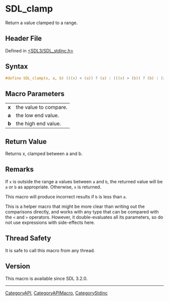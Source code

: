 # SDL_clamp

Return a value clamped to a range.

## Header File

Defined in [<SDL3/SDL_stdinc.h>](https://github.com/libsdl-org/SDL/blob/main/include/SDL3/SDL_stdinc.h)

## Syntax

```c
#define SDL_clamp(x, a, b) (((x) < (a)) ? (a) : (((x) > (b)) ? (b) : (x)))
```

## Macro Parameters

|       |                       |
| ----- | --------------------- |
| **x** | the value to compare. |
| **a** | the low end value.    |
| **b** | the high end value.   |

## Return Value

Returns x, clamped between a and b.

## Remarks

If `x` is outside the range a values between `a` and `b`, the returned
value will be `a` or `b` as appropriate. Otherwise, `x` is returned.

This macro will produce incorrect results if `b` is less than `a`.

This is a helper macro that might be more clear than writing out the
comparisons directly, and works with any type that can be compared with the
`<` and `>` operators. However, it double-evaluates all its parameters, so
do not use expressions with side-effects here.

## Thread Safety

It is safe to call this macro from any thread.

## Version

This macro is available since SDL 3.2.0.





----
[CategoryAPI](CategoryAPI), [CategoryAPIMacro](CategoryAPIMacro), [CategoryStdinc](CategoryStdinc)

